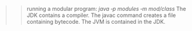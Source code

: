 >> running a modular program:
*java ‐p modules ‐m mod/class*
The JDK contains a compiler.
The javac command creates a file containing bytecode.
The JVM is contained in the JDK.

